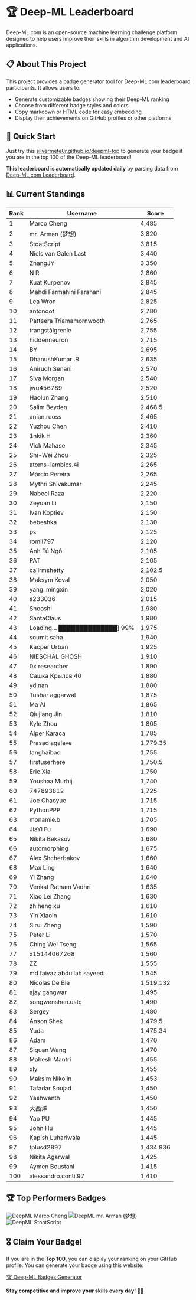 # 🏆 Deep-ML Leaderboard

Deep-ML.com is an open-source machine learning challenge platform designed to help users improve their skills in algorithm development and AI applications.  

## 📋 About This Project

This project provides a badge generator tool for Deep-ML.com leaderboard participants. It allows users to:
- Generate customizable badges showing their Deep-ML ranking
- Choose from different badge styles and colors
- Copy markdown or HTML code for easy embedding
- Display their achievements on GitHub profiles or other platforms

## 🚀 Quick Start

Just try this [silvermete0r.github.io/deepml-top](silvermete0r.github.io/deepml-top) to generate your badge if you are in the top 100 of the Deep-ML leaderboard!

**This leaderboard is automatically updated daily** by parsing data from [Deep-ML.com Leaderboard](https://www.deep-ml.com/leaderboard).  

## 📊 Current Standings  

<!-- LEADERBOARD_START -->
| Rank | Username | Score |
|------|---------|-------|
| 1 | Marco Cheng | 4,485 |
| 2 | mr. Arman (梦想) | 3,820 |
| 3 | StoatScript | 3,815 |
| 4 | Niels van Galen Last | 3,440 |
| 5 | ZhangJY | 3,350 |
| 6 | N R | 2,860 |
| 7 | Kuat Kurpenov | 2,845 |
| 8 | Mahdi Farmahini Farahani | 2,845 |
| 9 | Lea Wron | 2,825 |
| 10 | antonoof | 2,780 |
| 11 | Patteera Triamamornwooth | 2,765 |
| 12 | trangstålgrenle | 2,755 |
| 13 | hiddenneuron | 2,715 |
| 14 | BY | 2,695 |
| 15 | DhanushKumar .R | 2,635 |
| 16 | Anirudh Senani | 2,570 |
| 17 | Siva Morgan | 2,540 |
| 18 | jwu456789 | 2,520 |
| 19 | Haolun Zhang | 2,510 |
| 20 | Salim Beyden | 2,468.5 |
| 21 | anian.ruoss | 2,465 |
| 22 | Yuzhou Chen | 2,410 |
| 23 | 1nkik H | 2,360 |
| 24 | Vick Mahase | 2,345 |
| 25 | Shi-Wei Zhou | 2,325 |
| 26 | atoms-iambics.4i | 2,265 |
| 27 | Márcio Pereira | 2,265 |
| 28 | Mythri Shivakumar | 2,245 |
| 29 | Nabeel Raza | 2,220 |
| 30 | Zeyuan Li | 2,150 |
| 31 | Ivan Koptiev | 2,150 |
| 32 | bebeshka | 2,130 |
| 33 | ps | 2,125 |
| 34 | romil797 | 2,120 |
| 35 | Anh Tú Ngô | 2,105 |
| 36 | PAT | 2,105 |
| 37 | callrmshetty | 2,102.5 |
| 38 | Maksym Koval | 2,050 |
| 39 | yang_mingxin | 2,020 |
| 40 | s233036 | 2,015 |
| 41 | Shooshi | 1,980 |
| 42 | SantaClaus | 1,980 |
| 43 | Loading… ██████████████] 99% | 1,975 |
| 44 | soumit saha | 1,940 |
| 45 | Kacper Urban | 1,925 |
| 46 | NIESCHAL GHOSH | 1,910 |
| 47 | 0x researcher | 1,890 |
| 48 | Сашка Крылов 40 | 1,880 |
| 49 | yd.nan | 1,880 |
| 50 | Tushar aggarwal | 1,875 |
| 51 | Ma Al | 1,865 |
| 52 | Qiujiang Jin | 1,810 |
| 53 | Kyle Zhou | 1,805 |
| 54 | Alper Karaca | 1,785 |
| 55 | Prasad agalave | 1,779.35 |
| 56 | tanghaibao | 1,755 |
| 57 | firstuserhere | 1,750.5 |
| 58 | Eric Xia | 1,750 |
| 59 | Youshaa Murhij | 1,740 |
| 60 | 747893812 | 1,725 |
| 61 | Joe Chaoyue | 1,715 |
| 62 | PythonPPP | 1,715 |
| 63 | monamie.b | 1,705 |
| 64 | JiaYi Fu | 1,690 |
| 65 | Nikita Bekasov | 1,680 |
| 66 | automorphing | 1,675 |
| 67 | Alex Shcherbakov | 1,660 |
| 68 | Max Ling | 1,640 |
| 69 | Yi Zhang | 1,640 |
| 70 | Venkat Ratnam Vadhri | 1,635 |
| 71 | Xiao Lei Zhang | 1,630 |
| 72 | zhiheng xu | 1,610 |
| 73 | Yin Xiaoln | 1,610 |
| 74 | Sirui Zheng | 1,590 |
| 75 | Peter Li | 1,570 |
| 76 | Ching Wei Tseng | 1,565 |
| 77 | x15144067268 | 1,560 |
| 78 | ZZ | 1,555 |
| 79 | md faiyaz abdullah sayeedi | 1,545 |
| 80 | Nicolas De Bie | 1,519.132 |
| 81 | ajay gangwar | 1,495 |
| 82 | songwenshen.ustc | 1,490 |
| 83 | Sergey | 1,480 |
| 84 | Anson Shek | 1,479.5 |
| 85 | Yuda | 1,475.34 |
| 86 | Adam | 1,470 |
| 87 | Siquan Wang | 1,470 |
| 88 | Mahesh Mantri | 1,455 |
| 89 | xly | 1,455 |
| 90 | Maksim Nikolin | 1,453 |
| 91 | Tafadar Soujad | 1,450 |
| 92 | Yashwanth | 1,450 |
| 93 | 大西洋 | 1,450 |
| 94 | Yao PU | 1,445 |
| 95 | John Hu | 1,445 |
| 96 | Kapish Luhariwala | 1,445 |
| 97 | tplusd2897 | 1,434.936 |
| 98 | Nikita Agarwal | 1,425 |
| 99 | Aymen Boustani | 1,415 |
| 100 | alessandro.conti.97 | 1,410 |
<!-- LEADERBOARD_END -->

## 🏆 Top Performers Badges

<!-- BADGES_START -->
![DeepML Marco Cheng](https://img.shields.io/badge/dynamic/json?url=https%3A%2F%2Fraw.githubusercontent.com%2Fsilvermete0r%2Fdeepml-top%2Fmain%2Fbadges.json&query=%24.4091c1a21900bd2c7d3f4e343acddda1.label&prefix=Rank%20&style=for-the-badge&label=%F0%9F%9A%80%20DeepML&color=blue&link=https%3A%2F%2Fwww.deep-ml.com%2Fleaderboard)
![DeepML mr. Arman (梦想)](https://img.shields.io/badge/dynamic/json?url=https%3A%2F%2Fraw.githubusercontent.com%2Fsilvermete0r%2Fdeepml-top%2Fmain%2Fbadges.json&query=%24.1247b1b5b9cd95e98d7ff7438207406f.label&prefix=Rank%20&style=for-the-badge&label=%F0%9F%9A%80%20DeepML&color=blue&link=https%3A%2F%2Fwww.deep-ml.com%2Fleaderboard)
![DeepML StoatScript](https://img.shields.io/badge/dynamic/json?url=https%3A%2F%2Fraw.githubusercontent.com%2Fsilvermete0r%2Fdeepml-top%2Fmain%2Fbadges.json&query=%24.2561d6c634fa6c4eb794454446029d95.label&prefix=Rank%20&style=for-the-badge&label=%F0%9F%9A%80%20DeepML&color=blue&link=https%3A%2F%2Fwww.deep-ml.com%2Fleaderboard)
<!-- BADGES_END -->

## 🎖 Claim Your Badge!  

If you are in the **Top 100**, you can display your ranking on your GitHub profile. You can generate your badge using this website:

[🏆 Deep-ML Badges Generator](https://silvermete0r.github.io/deepml-top/)

**Stay competitive and improve your skills every day! 🚀🔥**